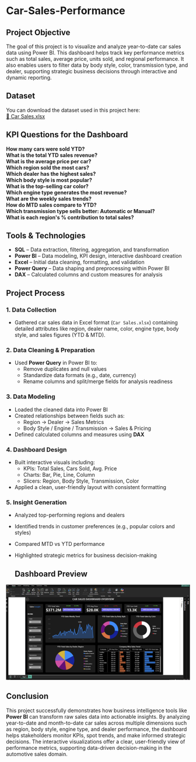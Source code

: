 # Car-Sales-Performance
##  Project Objective

The goal of this project is to visualize and analyze year-to-date car sales data using Power BI. This dashboard helps track key performance metrics such as total sales, average price, units sold, and regional performance. It also enables users to filter data by body style, color, transmission type, and dealer, supporting strategic business decisions through interactive and dynamic reporting.
##  Dataset

You can download the dataset used in this project here:  
[📄 Car Sales.xlsx](https://github.com/HariMakineedi/Car-Sales-Performance-Dashboard/blob/main/Car%20Sales.xlsx)

##  KPI Questions for the Dashboard

 **How many cars were sold YTD?**  
 **What is the total YTD sales revenue?**  
 **What is the average price per car?**  
 **Which region sold the most cars?**  
 **Which dealer has the highest sales?**  
 **Which body style is most popular?**  
 **What is the top-selling car color?**  
 **Which engine type generates the most revenue?**  
 **What are the weekly sales trends?**  
 **How do MTD sales compare to YTD?**  
 **Which transmission type sells better: Automatic or Manual?**  
 **What is each region's % contribution to total sales?**
##  Tools & Technologies

- **SQL** – Data extraction, filtering, aggregation, and transformation  
- **Power BI** – Data modeling, KPI design, interactive dashboard creation  
- **Excel** – Initial data cleaning, formatting, and validation  
- **Power Query** – Data shaping and preprocessing within Power BI  
- **DAX** – Calculated columns and custom measures for analysis  


 ##  Project Process

### 1.  Data Collection
- Gathered car sales data in Excel format (`Car Sales.xlsx`) containing detailed attributes like region, dealer name, color, engine type, body style, and sales figures (YTD & MTD).

### 2.  Data Cleaning & Preparation
- Used **Power Query** in Power BI to:
  - Remove duplicates and null values
  - Standardize data formats (e.g., date, currency)
  - Rename columns and split/merge fields for analysis readiness

### 3.  Data Modeling
- Loaded the cleaned data into Power BI
- Created relationships between fields such as:
  - Region → Dealer → Sales Metrics
  - Body Style / Engine / Transmission → Sales & Pricing
- Defined calculated columns and measures using **DAX**

### 4.  Dashboard Design
- Built interactive visuals including:
  - KPIs: Total Sales, Cars Sold, Avg. Price
  - Charts: Bar, Pie, Line, Column
  - Slicers: Region, Body Style, Transmission, Color
- Applied a clean, user-friendly layout with consistent formatting

### 5.  Insight Generation
- Analyzed top-performing regions and dealers
- Identified trends in customer preferences (e.g., popular colors and styles)
- Compared MTD vs YTD performance
- Highlighted strategic metrics for business decision-making

  ## Dashboard Preview

![Car Sales Dashboard](https://github.com/HariMakineedi/Car-Sales-Performance-Dashboard/blob/main/Car-sales-Dashboard.png)

##  Conclusion

This project successfully demonstrates how business intelligence tools like **Power BI** can transform raw sales data into actionable insights. By analyzing year-to-date and month-to-date car sales across multiple dimensions such as region, body style, engine type, and dealer performance, the dashboard helps stakeholders monitor KPIs, spot trends, and make informed strategic decisions. The interactive visualizations offer a clear, user-friendly view of performance metrics, supporting data-driven decision-making in the automotive sales domain.


